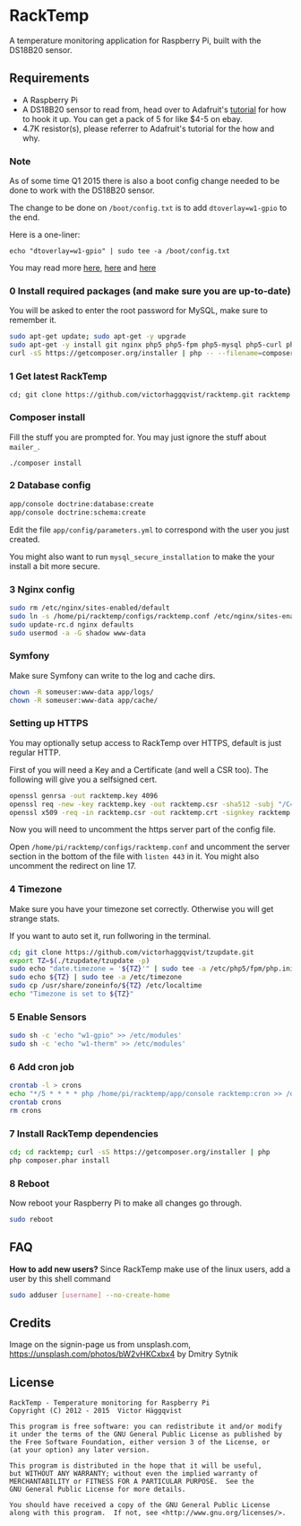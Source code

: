 # RackTemp

A temperature monitoring application for Raspberry Pi, built with the DS18B20 sensor.

## Requirements
- A Raspberry Pi
- A DS18B20 sensor to read from, head over to Adafruit's [tutorial](http://learn.adafruit.com/adafruits-raspberry-pi-lesson-11-ds18b20-temperature-sensing) for how to hook it up. You can get a pack of 5 for like $4-5 on ebay.
- 4.7K resistor(s), please referrer to Adafruit's tutorial for the how and why.

### Note
As of some time Q1 2015 there is also a boot config change needed to be done to work with the DS18B20 sensor.

The change to be done on `/boot/config.txt` is to add `dtoverlay=w1-gpio` to the end.

Here is a one-liner:
```
echo "dtoverlay=w1-gpio" | sudo tee -a /boot/config.txt
```

You may read more [here](https://www.raspberrypi.org/forums/viewtopic.php?f=28&t=97314), [here](https://www.raspberrypi.org/forums/viewtopic.php?f=37&t=98407) and [here](https://raspberrypi.stackexchange.com/a/27570/4407)

### 0 Install required packages (and make sure you are up-to-date)
You will be asked to enter the root password for MySQL, make sure to remember it.

```sh
sudo apt-get update; sudo apt-get -y upgrade
sudo apt-get -y install git nginx php5 php5-fpm php5-mysql php5-curl php5-cli mysql-server whois unzip
curl -sS https://getcomposer.org/installer | php -- --filename=composer
```

### 1 Get latest RackTemp

    cd; git clone https://github.com/victorhaggqvist/racktemp.git racktemp


### Composer install
Fill the stuff you are prompted for. You may just ignore the stuff about `mailer_`.

    ./composer install
    
### 2 Database config

```sh
app/console doctrine:database:create
app/console doctrine:schema:create
```

Edit the file `app/config/parameters.yml` to correspond with the user you just created.

You might also want to run `mysql_secure_installation` to make the your install a bit more secure.

### 3 Nginx config
```sh
sudo rm /etc/nginx/sites-enabled/default
sudo ln -s /home/pi/racktemp/configs/racktemp.conf /etc/nginx/sites-enabled/racktemp.conf
sudo update-rc.d nginx defaults
sudo usermod -a -G shadow www-data
```

### Symfony
Make sure Symfony can write to the log and cache dirs.
```sh
chown -R someuser:www-data app/logs/
chown -R someuser:www-data app/cache/
```

### Setting up HTTPS
You may optionally setup access to RackTemp over HTTPS, default is just regular HTTP.

First of you will need a Key and a Certificate (and well a CSR too). The following will give you a selfsigned cert.
```sh
openssl genrsa -out racktemp.key 4096
openssl req -new -key racktemp.key -out racktemp.csr -sha512 -subj "/C=SE/ST=Some State/O=Foo/CN=example.com/"
openssl x509 -req -in racktemp.csr -out racktemp.crt -signkey racktemp.key -days 1000
```

Now you will need to uncomment the https server part of the config file.

Open `/home/pi/racktemp/configs/racktemp.conf` and uncomment the server section in the bottom of the file with `listen 443` in it. You might also uncomment the redirect on line 17.

### 4 Timezone
Make sure you have your timezone set correctly. Otherwise you will get strange stats.

If you want to auto set it, run follworing in the terminal.
```sh
cd; git clone https://github.com/victorhaggqvist/tzupdate.git
export TZ=$(./tzupdate/tzupdate -p)
sudo echo "date.timezone = '${TZ}'" | sudo tee -a /etc/php5/fpm/php.ini
sudo echo ${TZ} | sudo tee -a /etc/timezone
sudo cp /usr/share/zoneinfo/${TZ} /etc/localtime
echo "Timezone is set to ${TZ}"
```

### 5 Enable Sensors
```sh
sudo sh -c 'echo "w1-gpio" >> /etc/modules'
sudo sh -c 'echo "w1-therm" >> /etc/modules'
```

### 6 Add cron job
```sh
crontab -l > crons
echo "*/5 * * * * php /home/pi/racktemp/app/console racktemp:cron >> /dev/null" >> crons
crontab crons
rm crons
```

### 7 Install RackTemp dependencies
```sh
cd; cd racktemp; curl -sS https://getcomposer.org/installer | php
php composer.phar install
```

### 8 Reboot
Now reboot your Raspberry Pi to make all changes go through.
```sh
sudo reboot
```

## FAQ
**How to add new users?**
Since RackTemp make use of the linux users, add a user by this shell command

```sh
sudo adduser [username] --no-create-home
```

## Credits
Image on the signin-page us from unsplash.com, https://unsplash.com/photos/bW2vHKCxbx4 by Dmitry Sytnik 

## License

    RackTemp - Temperature monitoring for Raspberry Pi
    Copyright (C) 2012 - 2015  Victor Häggqvist

    This program is free software: you can redistribute it and/or modify
    it under the terms of the GNU General Public License as published by
    the Free Software Foundation, either version 3 of the License, or
    (at your option) any later version.

    This program is distributed in the hope that it will be useful,
    but WITHOUT ANY WARRANTY; without even the implied warranty of
    MERCHANTABILITY or FITNESS FOR A PARTICULAR PURPOSE.  See the
    GNU General Public License for more details.

    You should have received a copy of the GNU General Public License
    along with this program.  If not, see <http://www.gnu.org/licenses/>.
